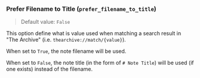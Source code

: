 ### Prefer Filename to Title (`prefer_filename_to_title`)

> Default value: `False`

This option define what is value used when matching a search result in "The Archive" (i.e. `thearchive://match/{value}`).

When set to `True`, the note filename will be used.

When set to `False`, the note title (in the form of  `# Note Title`) will be used (if one exists) instead of the filename.
